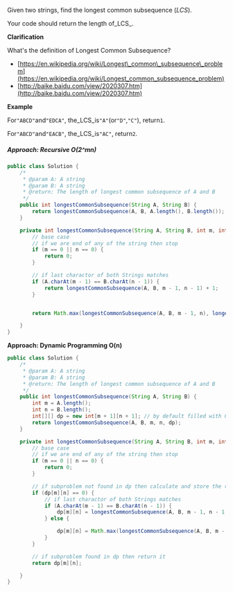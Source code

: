 Given two strings, find the longest common subsequence \(_LCS_\).

Your code should return the length of_LCS_.

**Clarification**

What's the definition of Longest Common Subsequence?

* [https://en.wikipedia.org/wiki/Longest\_common\_subsequence\_problem](https://en.wikipedia.org/wiki/Longest_common_subsequence_problem)
* [http://baike.baidu.com/view/2020307.htm](http://baike.baidu.com/view/2020307.htm)

**Example**

For`"ABCD"`and`"EDCA"`, the\_LCS\_is`"A"`\(or`"D"`,`"C"`\), return`1`.

For`"ABCD"`and`"EACB"`, the\_LCS\_is`"AC"`, return`2`.

##### Approach: Recursive O\(2^mn\)

```java
public class Solution {
    /*
     * @param A: A string
     * @param B: A string
     * @return: The length of longest common subsequence of A and B
     */
    public int longestCommonSubsequence(String A, String B) {
        return longestCommonSubsequence(A, B, A.length(), B.length());
    }

    private int longestCommonSubsequence(String A, String B, int m, int n) {
        // base case
        // if we are end of any of the string then stop
        if (m == 0 || n == 0) {
            return 0;
        }

        // if last charactor of both Strings matches
        if (A.charAt(m - 1) == B.charAt(n - 1)) {
            return longestCommonSubsequence(A, B, m - 1, n - 1) + 1;
        }


        return Math.max(longestCommonSubsequence(A, B, m - 1, n), longestCommonSubsequence(A, B, m, n - 1));

    }
}
```

**Approach: Dynamic Programming O\(n\)**

```java
public class Solution {
    /*
     * @param A: A string
     * @param B: A string
     * @return: The length of longest common subsequence of A and B
     */
    public int longestCommonSubsequence(String A, String B) {
        int m = A.length();
        int n = B.length();
        int[][] dp = new int[m + 1][n + 1]; // by default filled with 0
        return longestCommonSubsequence(A, B, m, n, dp);
    }

    private int longestCommonSubsequence(String A, String B, int m, int n, int[][] dp) {
        // base case
        // if we are end of any of the string then stop
        if (m == 0 || n == 0) {
            return 0;
        }

        // if subproblem not found in dp then calculate and store the results
        if (dp[m][n] == 0) {
            // if last charactor of both Strings matches
            if (A.charAt(m - 1) == B.charAt(n - 1)) {
                dp[m][n] = longestCommonSubsequence(A, B, m - 1, n - 1, dp) + 1;
            } else {

                dp[m][n] = Math.max(longestCommonSubsequence(A, B, m - 1, n, dp), longestCommonSubsequence(A, B, m, n - 1, dp));
            }
        }

        // if subproblem found in dp then return it
        return dp[m][n];

    }
}
```



